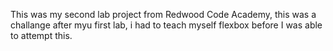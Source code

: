 This was my second lab project from Redwood Code Academy, this was a challange after myu first lab, i had to teach myself flexbox before I was able to attempt this.